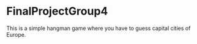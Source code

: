 # FinalProjectGroup4
This is a simple hangman game where you have to guess capital cities of Europe.
